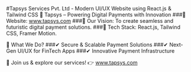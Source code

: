 #Tapsys Services Pvt. Ltd - Modern UI/UX Website using React.js & Tailwind CSS
🚀 Tapsys – Powering Digital Payments with Innovation
###🔹 Website: www.tapsys.com
###🔹 Our Vision: To create seamless and futuristic digital payment solutions.
###🔹 Tech Stack: React.js, Tailwind CSS, Framer Motion.

📌 What We Do?
###✔ Secure & Scalable Payment Solutions
###✔ Next-Gen UI/UX for FinTech Apps
###✔ Innovative Payment Infrastructure

🔗 Join us & explore our services!
👉 www.tapsys.com

